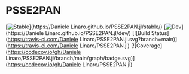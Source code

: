# PSSE2PAN

[![Stable](https://img.shields.io/badge/docs-stable-blue.svg)](https://Daniele Linaro.github.io/PSSE2PAN.jl/stable/)
[![Dev](https://img.shields.io/badge/docs-dev-blue.svg)](https://Daniele Linaro.github.io/PSSE2PAN.jl/dev/)
[![Build Status](https://travis-ci.com/Daniele Linaro/PSSE2PAN.jl.svg?branch=main)](https://travis-ci.com/Daniele Linaro/PSSE2PAN.jl)
[![Coverage](https://codecov.io/gh/Daniele Linaro/PSSE2PAN.jl/branch/main/graph/badge.svg)](https://codecov.io/gh/Daniele Linaro/PSSE2PAN.jl)
